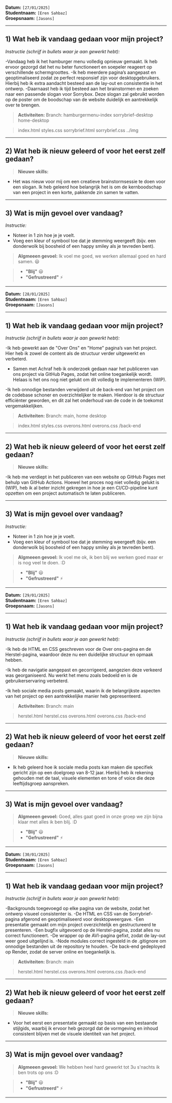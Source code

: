 **Datum:** `[27/01/2025]`  
**Studentnaam:** `[Eren Sahbaz]`  
**Groepsnaam:** `[Jasons]`

---

## 1) Wat heb ik vandaag gedaan voor mijn project?

_Instructie (schrijf in bullets waar je aan gewerkt hebt):_

-Vandaag heb ik het hamburger menu volledig opnieuw gemaakt. Ik heb ervoor gezorgd dat het nu beter functioneert en soepeler reageert op verschillende schermgroottes.
-Ik heb meerdere pagina’s aangepast en geoptimaliseerd zodat ze perfect responsief zijn voor desktopgebruikers. Hierbij heb ik extra aandacht besteed aan de lay-out en consistentie in het ontwerp.
-Daarnaast heb ik tijd besteed aan het brainstormen en zoeken naar een passende slogan voor Sorrybox. Deze slogan zal gebruikt worden op de poster om de boodschap van de website duidelijk en aantrekkelijk over te brengen.

> **Activiteiten:**
> Branch: hamburgermenu-index sorrybrief-desktop home-desktop

> index.html
> styles.css
> sorrybrief.html
> sorrybrief.css
> ../img

---

## 2) Wat heb ik nieuw geleerd of voor het eerst zelf gedaan?

> **Nieuwe skills:**

- Het was nieuw voor mij om een creatieve brainstormsessie te doen voor een slogan. Ik heb geleerd hoe belangrijk het is om de kernboodschap van een project in een korte, pakkende zin samen te vatten.

---

## 3) Wat is mijn gevoel over vandaag?

_Instructie:_

- Noteer in 1 zin hoe je je voelt.
- Voeg een kleur of symbool toe dat je stemming weergeeft (bijv. een donderwolk bij boosheid of een happy smiley als je tevreden bent).

> **Algmeeen gevoel:** Ik voel me goed, we werken allemaal goed en hard samen. :smiley:

> - **"Blij"** :smiley:
> - **"Gefrustreerd"** :zap:

---

**Datum:** `[28/01/2025]`  
**Studentnaam:** `[Eren Sahbaz]`  
**Groepsnaam:** `[Jasons]`

---

## 1) Wat heb ik vandaag gedaan voor mijn project?

_Instructie (schrijf in bullets waar je aan gewerkt hebt):_

-Ik heb gewerkt aan de "Over Ons" en "Home" pagina’s van het project. Hier heb ik zowel de content als de structuur verder uitgewerkt en verbeterd.

- Samen met Achraf heb ik onderzoek gedaan naar het publiceren van ons project via GitHub Pages, zodat het online toegankelijk wordt. Helaas is het ons nog niet gelukt om dit volledig te implementeren (WIP).

-Ik heb onnodige bestanden verwijderd uit de back-end van het project om de codebase schoner en overzichtelijker te maken. Hierdoor is de structuur efficiënter geworden, en dit zal het onderhoud van de code in de toekomst vergemakkelijken.

> **Activiteiten:**
> Branch: main, home desktop

> index.html
> styles.css
> overons.html
> overons.css
> /back-end

---

## 2) Wat heb ik nieuw geleerd of voor het eerst zelf gedaan?

> **Nieuwe skills:**

-Ik heb me verdiept in het publiceren van een website op GitHub Pages met behulp van GitHub Actions. Hoewel het proces nog niet volledig gelukt is (WIP), heb ik al beter inzicht gekregen in hoe je een CI/CD-pipeline kunt opzetten om een project automatisch te laten publiceren.

---

## 3) Wat is mijn gevoel over vandaag?

_Instructie:_

- Noteer in 1 zin hoe je je voelt.
- Voeg een kleur of symbool toe dat je stemming weergeeft (bijv. een donderwolk bij boosheid of een happy smiley als je tevreden bent).

> **Algmeeen gevoel:** Ik voel me ok, ik ben blij we werken goed maar er is nog veel te doen. :D

> - **"Blij"** :smiley:
> - **"Gefrustreerd"** :zap:

---

**Datum:** `[29/01/2025]`  
**Studentnaam:** `[Eren Sahbaz]`  
**Groepsnaam:** `[Jasons]`

---

## 1) Wat heb ik vandaag gedaan voor mijn project?

_Instructie (schrijf in bullets waar je aan gewerkt hebt):_

-Ik heb de HTML en CSS geschreven voor de Over ons-pagina en de Herstel-pagina, waardoor deze nu een duidelijke structuur en opmaak hebben.

-Ik heb de navigatie aangepast en gecorrigeerd, aangezien deze verkeerd was georganiseerd. Nu werkt het menu zoals bedoeld en is de gebruikerservaring verbeterd.

-Ik heb sociale media posts gemaakt, waarin ik de belangrijkste aspecten van het project op een aantrekkelijke manier heb gepresenteerd.

> **Activiteiten:**
> Branch: main

> herstel.html
> herstel.css
> overons.html
> overons.css
> /back-end

---

## 2) Wat heb ik nieuw geleerd of voor het eerst zelf gedaan?

> **Nieuwe skills:**

- Ik heb geleerd hoe ik sociale media posts kan maken die specifiek gericht zijn op een doelgroep van 8-12 jaar. Hierbij heb ik rekening gehouden met de taal, visuele elementen en tone of voice die deze leeftijdsgroep aanspreken.

---

## 3) Wat is mijn gevoel over vandaag?

> **Algmeeen gevoel:** Goed, alles gaat goed in onze groep we zijn bijna klaar met alles ik ben blij. :D

> - **"Blij"** :smiley:
> - **"Gefrustreerd"** :zap:

---

**Datum:** `[30/01/2025]`  
**Studentnaam:** `[Eren Sahbaz]`  
**Groepsnaam:** `[Jasons]`

---

## 1) Wat heb ik vandaag gedaan voor mijn project?

_Instructie (schrijf in bullets waar je aan gewerkt hebt):_

-Backgrounds toegevoegd op elke pagina van de website, zodat het ontwerp visueel consistenter is.
-De HTML en CSS van de Sorrybrief-pagina afgerond en geoptimaliseerd voor desktopweergave.
-Een presentatie gemaakt om mijn project overzichtelijk en gestructureerd te presenteren.
-Een bugfix uitgevoerd op de Herstel-pagina, zodat alles nu correct functioneert.
-De wrapper op de AVI-pagina gefixt, zodat de lay-out weer goed uitgelijnd is.
-Node modules correct ingesteld in de .gitignore om onnodige bestanden uit de repository te houden.
-De back-end gedeployed op Render, zodat de server online en toegankelijk is.

> **Activiteiten:**
> Branch: main

> herstel.html
> herstel.css
> overons.html
> overons.css
> /back-end

---

## 2) Wat heb ik nieuw geleerd of voor het eerst zelf gedaan?

> **Nieuwe skills:**

- Voor het eerst een presentatie gemaakt op basis van een bestaande stijlgids, waarbij ik ervoor heb gezorgd dat de vormgeving en inhoud consistent blijven met de visuele identiteit van het project.

---

## 3) Wat is mijn gevoel over vandaag?

> **Algmeeen gevoel:** We hebben heel hard gewerkt tot 3u s'nachts ik ben trots op ons :D

> - **"Blij"** :smiley:
> - **"Gefrustreerd"** :zap:

---
